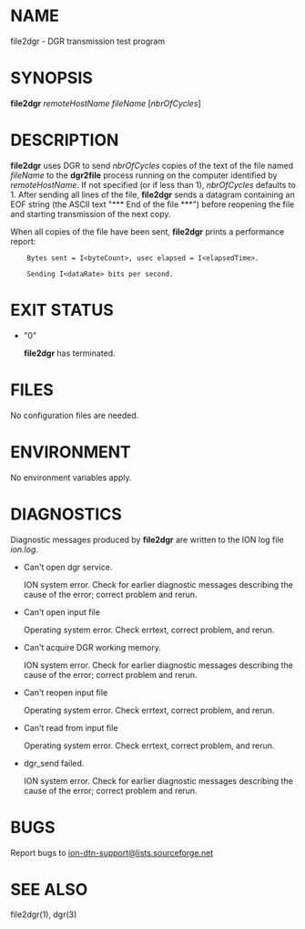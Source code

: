 # NAME

file2dgr - DGR transmission test program

# SYNOPSIS

**file2dgr** _remoteHostName_ _fileName_ \[_nbrOfCycles_\]

# DESCRIPTION

**file2dgr** uses DGR to send _nbrOfCycles_ copies of the text of the file
named _fileName_ to the **dgr2file** process running on the computer identified
by _remoteHostName_.  If not specified (or if less than 1), _nbrOfCycles_
defaults to 1.  After sending all lines of the file, **file2dgr** sends a
datagram containing an EOF string (the ASCII text "\*\*\* End of the file \*\*\*")
before reopening the file and starting transmission of the next copy.

When all copies of the file have been sent, **file2dgr** prints a performance
report:

        Bytes sent = I<byteCount>, usec elapsed = I<elapsedTime>.

        Sending I<dataRate> bits per second.

# EXIT STATUS

- "0"

    **file2dgr** has terminated.

# FILES

No configuration files are needed.

# ENVIRONMENT

No environment variables apply.

# DIAGNOSTICS

Diagnostic messages produced by **file2dgr** are written to the ION log
file _ion.log_.

- Can't open dgr service.

    ION system error.  Check for earlier diagnostic messages describing
    the cause of the error; correct problem and rerun.

- Can't open input file

    Operating system error.  Check errtext, correct problem, and rerun.

- Can't acquire DGR working memory.

    ION system error.  Check for earlier diagnostic messages describing
    the cause of the error; correct problem and rerun.

- Can't reopen input file

    Operating system error.  Check errtext, correct problem, and rerun.

- Can't read from input file

    Operating system error.  Check errtext, correct problem, and rerun.

- dgr\_send failed.

    ION system error.  Check for earlier diagnostic messages describing
    the cause of the error; correct problem and rerun.

# BUGS

Report bugs to <ion-dtn-support@lists.sourceforge.net>

# SEE ALSO

file2dgr(1), dgr(3)
